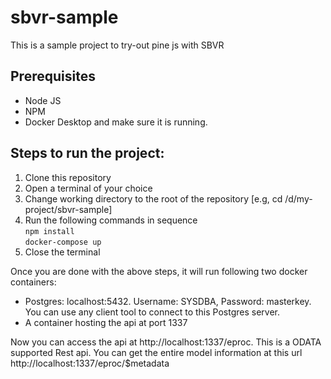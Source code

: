 # sbvr-sample
This is a sample project to try-out pine js with SBVR

## Prerequisites
- Node JS
- NPM
- Docker Desktop and make sure it is running.

## Steps to run the project:
1. Clone this repository
2. Open a terminal of your choice
3. Change working directory to the root of the repository [e.g, cd /d/my-project/sbvr-sample]
4. Run the following commands in sequence<br/>
     `npm install`<br/>
     `docker-compose up`
5. Close the terminal
     
Once you are done with the above steps, it will run following two docker containers:
- Postgres: localhost:5432. Username: SYSDBA, Password: masterkey. You can use any client tool to connect to this Postgres server.
- A container hosting the api at port 1337

Now you can access the api at http://localhost:1337/eproc. This is a ODATA supported Rest api. You can get the entire model information at this url http://localhost:1337/eproc/$metadata
